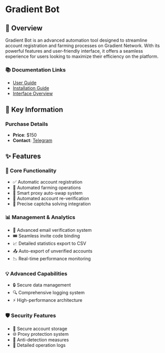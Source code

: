 # Gradient Bot

## 🌟 Overview
Gradient Bot is an advanced automation tool designed to streamline account registration and farming processes on Gradient Network. With its powerful features and user-friendly interface, it offers a seamless experience for users looking to maximize their efficiency on the platform.

### 📚 Documentation Links
- [User Guide](https://jammers-organization.gitbook.io/gradient-network-bot-or-jambit-x-mr.-x)
- [Installation Guide](https://jammers-organization.gitbook.io/gradient-network-bot-or-jambit-x-mr.-x/installation-guide)
- [Interface Overview](https://jammers-organization.gitbook.io/gradient-network-bot-or-jambit-x-mr.-x/interface-overview)

## 💫 Key Information
### Purchase Details
- **Price**: $150
- **Contact**: [Telegram](https://t.me/Jaammerr)

## ✨ Features

### 🔄 Core Functionality
- ✅ Automatic account registration
- 🌾 Automated farming operations
- 🔄 Smart proxy auto-swap system
- 🔁 Automated account re-verification
- 🎯 Precise captcha solving integration

### 📊 Management & Analytics
- 📧 Advanced email verification system
- 🎟️ Seamless invite code binding
- 📈 Detailed statistics export to CSV
- 📤 Auto-export of unverified accounts
- 📉 Real-time performance monitoring

### 💡 Advanced Capabilities
- 🔒 Secure data management
- 🔍 Comprehensive logging system
- ⚡ High-performance architecture

### 🛡️ Security Features
- 🔐 Secure account storage
- 🌐 Proxy protection system
- 🤖 Anti-detection measures
- 📝 Detailed operation logs
